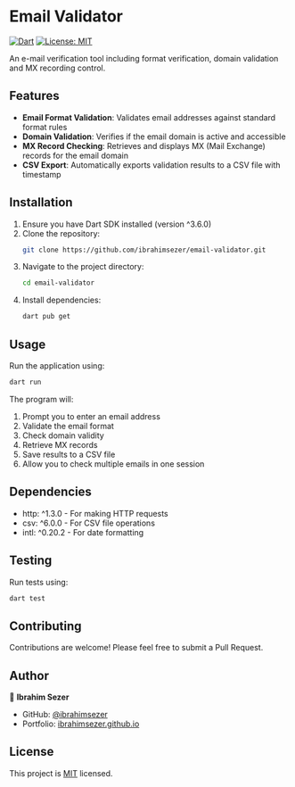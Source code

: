 # Email Validator

[![Dart](https://img.shields.io/badge/Dart-3.6.0-blue.svg)](https://dart.dev)
[![License: MIT](https://img.shields.io/badge/License-MIT-yellow.svg)](https://opensource.org/licenses/MIT)

An e-mail verification tool including format verification, domain validation and MX recording control.

## Features

- **Email Format Validation**: Validates email addresses against standard format rules
- **Domain Validation**: Verifies if the email domain is active and accessible
- **MX Record Checking**: Retrieves and displays MX (Mail Exchange) records for the email domain
- **CSV Export**: Automatically exports validation results to a CSV file with timestamp

## Installation

1. Ensure you have Dart SDK installed (version ^3.6.0)
2. Clone the repository:
   ```bash
   git clone https://github.com/ibrahimsezer/email-validator.git
   ```
3. Navigate to the project directory:
   ```bash
   cd email-validator
   ```
4. Install dependencies:
   ```bash
   dart pub get
   ```

## Usage

Run the application using:
```bash
dart run
```

The program will:
1. Prompt you to enter an email address
2. Validate the email format
3. Check domain validity
4. Retrieve MX records
5. Save results to a CSV file
6. Allow you to check multiple emails in one session

## Dependencies

- http: ^1.3.0 - For making HTTP requests
- csv: ^6.0.0 - For CSV file operations
- intl: ^0.20.2 - For date formatting

## Testing

Run tests using:
```bash
dart test
```

## Contributing

Contributions are welcome! Please feel free to submit a Pull Request.

## Author

👤 **Ibrahim Sezer**

- GitHub: [@ibrahimsezer](https://github.com/ibrahimsezer)
- Portfolio: [ibrahimsezer.github.io](https://ibrahimsezer.github.io)

## License

This project is [MIT](https://opensource.org/licenses/MIT) licensed.
